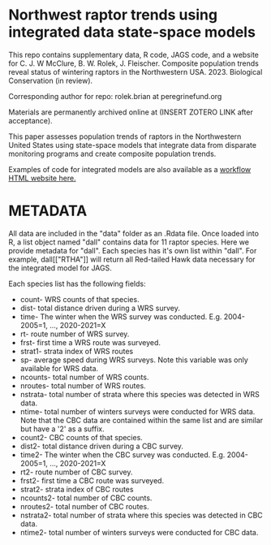 # Northwest raptor trends using integrated data state-space models
This repo contains supplementary data, R code, JAGS code, and a website for 
C. J. W McClure, B. W. Rolek, J. Fleischer. Composite population trends reveal status of wintering raptors in the Northwestern USA. 2023. Biological Conservation (in review).  

Corresponding author for repo: rolek.brian at peregrinefund.org  

Materials are permanently archived online at (INSERT ZOTERO LINK after acceptance).

This paper assesses population trends of raptors in the Northwestern United States using state-space models that integrate data from disparate monitoring programs and create composite population trends.

Examples of code for integrated models are also available as a [workflow HTML website here.](https://the-peregrine-fund.github.io/northwest-trends/workflow.html "Workflow for integrated data state-space models")

# METADATA 
All data are included in the "data" folder as an .Rdata file. Once loaded into R, a list object named "dall" contains data for 11 raptor species. Here we provide metadata for "dall". Each species has it's own list within "dall". For example, dall[["RTHA"]] will return all Red-tailed Hawk data necessary for the integrated model for JAGS.

Each species list has the following fields:
* count- WRS counts of that species.
* dist- total distance driven during a WRS survey.
* time- The winter when the WRS survey was conducted. E.g. 2004-2005=1, ..., 2020-2021=X
* rt- route number of WRS survey.
* frst- first time a WRS route was surveyed.
* strat1- strata index of WRS routes
* sp- average speed during WRS surveys. Note this variable was only available for WRS data.
* ncounts- total number of WRS counts.
* nroutes- total number of WRS routes.
* nstrata- total number of strata where this species was detected in WRS data.
* ntime- total number of winters surveys were conducted for WRS data.
Note that the CBC data are contained within the same list and are similar but have a '2' as a suffix.
* count2- CBC counts of that species.
* dist2- total distance driven during a CBC survey.
* time2- The winter when the CBC survey was conducted. E.g. 2004-2005=1, ..., 2020-2021=X
* rt2- route number of CBC survey.
* frst2- first time a CBC route was surveyed.
* strat2- strata index of CBC routes
* ncounts2- total number of CBC counts.
* nroutes2- total number of CBC routes.
* nstrata2- total number of strata where this species was detected in CBC data.
* ntime2- total number of winters surveys were conducted for CBC data.

